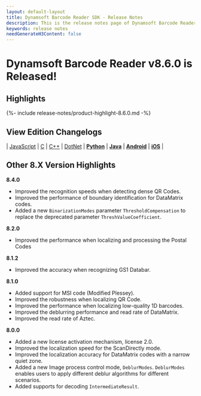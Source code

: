 ```yaml
---
layout: default-layout
title: Dynamsoft Barcode Reader SDK - Release Notes
description: This is the release notes page of Dynamsoft Barcode Reader.
keywords: release notes
needGenerateH3Content: false
---
```


# Dynamsoft Barcode Reader v8.6.0 is Released!

## Highlights

{%- include release-notes/product-highlight-8.6.0.md -%}

## View Edition Changelogs

| [JavaScript](../programming/javascript/release-notes/js-8.md#860-08312021) | [C](../programming/c/release-notes/c-8.md#86-07152021) | [C++](../programming/cplusplus/release-notes/cpp-8.md#86-07152021) | [DotNet](../programming/dotnet/release-notes/dotnet-8.md#86-07152021) | **[Python](../programming/python/release-notes/python-8.md#86-07152021)** | **[Java](../programming/java/release-notes/java-8.md#86-07152021)** | **[Android](../programming/android/release-notes/android-8.md#86-07152021)** | **[iOS](../programming/objectivec-swift/release-notes/ios-8.md#86-07152021)** |

## Other 8.X Version Highlights

**8.4.0**

- Improved the recognition speeds when detecting dense QR Codes.
- Improved the performance of boundary identification for DataMatrix codes.
- Added a new `BinarizationModes` parameter `ThresholdCompensation` to replace the deprecated parameter `ThreshValueCoefficient`.

**8.2.0**

- Improved the performance when localizing and processing the Postal Codes

**8.1.2**

- Improved the accuracy when recognizing GS1 Databar.

**8.1.0**

- Added support for MSI code (Modified Plessey).
- Improved the robustness when localizing QR Code.
- Improved the performance when localizing low-quality 1D barcodes.
- Improved the deblurring performance and read rate of DataMatrix.
- Improved the read rate of Aztec.

**8.0.0**

- Added a new license activation mechanism, license 2.0.
- Improved the localization speed for the ScanDirectly mode.
- Improved the localization accuracy for DataMatrix codes with a narrow quiet zone.
- Added a new Image process control mode, `DeblurModes`. `DeblurModes` enables users to apply different deblur algorithms for different scenarios.
- Added supports for decoding `IntermediateResult`.
